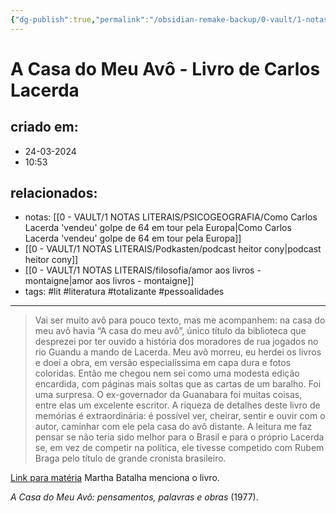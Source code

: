 ```yaml
---
{"dg-publish":true,"permalink":"/obsidian-remake-backup/0-vault/1-notas-literais/referencia-bio/a-casa-do-meu-avo-livro-de-carlos-lacerda/","tags":["lit","literatura","totalizante","pessoalidades"],"dgHomeLink":true,"dgShowLocalGraph":true,"dgShowFileTree":true,"dgEnableSearch":true,"noteIcon":""}
---
```


# A Casa do Meu Avô - Livro de Carlos Lacerda

## criado em: 
- 24-03-2024
- 10:53
## relacionados:
- notas: [[0 - VAULT/1 NOTAS LITERAIS/PSICOGEOGRAFIA/Como Carlos Lacerda 'vendeu' golpe de 64 em tour pela Europa\|Como Carlos Lacerda 'vendeu' golpe de 64 em tour pela Europa]]
- [[0 - VAULT/1 NOTAS LITERAIS/Podkasten/podcast heitor cony\|podcast heitor cony]]
- [[0 - VAULT/1 NOTAS LITERAIS/filosofia/amor aos livros - montaigne\|amor aos livros - montaigne]]
- tags: #lit #literatura #totalizante #pessoalidades
---

> Vai ser muito avô para pouco texto, mas me acompanhem: na casa do meu avô havia “A casa do meu avô”, único título da biblioteca que desprezei por ter ouvido a história dos moradores de rua jogados no rio Guandu a mando de Lacerda. Meu avô morreu, eu herdei os livros e doei a obra, em versão especialíssima em capa dura e fotos coloridas. Então me chegou nem sei como uma modesta edição encardida, com páginas mais soltas que as cartas de um baralho. Foi uma surpresa. O ex-governador da Guanabara foi muitas coisas, entre elas um excelente escritor. A riqueza de detalhes deste livro de memórias é extraordinária: é possível ver, cheirar, sentir e ouvir com o autor, caminhar com ele pela casa do avô distante. A leitura me faz pensar se não teria sido melhor para o Brasil e para o próprio Lacerda se, em vez de competir na política, ele tivesse competido com Rubem Braga pelo título de grande cronista brasileiro. 

[Link para matéria](https://www.nexojornal.com.br/estante-favoritos/2023/05/27/5-livros-para-se-deliciar-com-a-prosa-em-portugues) Martha Batalha menciona o livro.

_A Casa do Meu Avô: pensamentos, palavras e obras_ (1977).
